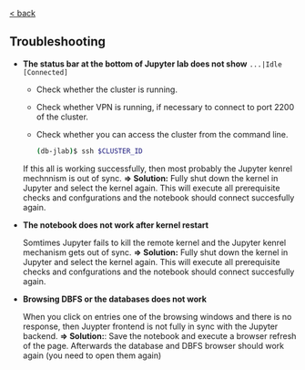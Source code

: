 [< back](../README.md)

## Troubleshooting

- **The status bar at the bottom of Jupyter lab does not show** `...|Idle  [Connected]`

    - Check whether the cluster is running.
    - Check whether VPN is running, if necessary to connect to port 2200 of the cluster.
    - Check whether you can access the cluster from the command line.

        ```bash
        (db-jlab)$ ssh $CLUSTER_ID
        ```
    
    If this all is working successfully, then most probably the Jupyter kenrel mechnnism is out of sync. 
    **=> Solution:** Fully shut down the kernel in Jupyter and select the kernel again. This will execute all prerequisite checks and confgurations and the notebook should connect succesfully again.

- **The notebook does not work after kernel restart**

    Somtimes Jupyter fails to kill the remote kernel and the Jupyter kenrel mechanism gets out of sync. 
    **=> Solution:** Fully shut down the kernel in Jupyter and select the kernel again. This will execute all prerequisite checks and confgurations and the notebook should connect succesfully again.

- **Browsing DBFS or the databases does not work**

    When you click on entries one of the browsing windows and there is no response, then Juypter frontend is not fully in sync with the Jupyter backend.
    **=> Solution:**: Save the notebook and execute a browser refresh of the page. Afterwards the database and DBFS browser should work again (you need to open them again)
